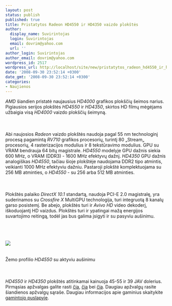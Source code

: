 ```yaml
---
layout: post
status: publish
published: true
title: Pristatytos Radeon HD4550 ir HD4350 vaizdo plokštės
author:
  display_name: Suvirintojas
  login: Suvirintojas
  email: dovrim@yahoo.com
  url: ''
author_login: Suvirintojas
author_email: dovrim@yahoo.com
wordpress_id: 2517
wordpress_url: http://localhost/site/new/pristatytos_radeon_hd4550_ir_hd4350_vaizdo_plokstes/
date: '2008-09-30 23:52:14 +0300'
date_gmt: '2008-09-30 23:52:14 +0300'
categories:
- Naujienos
---
```

<p><i>AMD</i> šiandien pristatė naujausius <i>HD4000</i> grafikos plokščių šeimos narius. Pigiausios serijos plokštės <i>HD4550</i> ir <i>HD4350</i>, skirtos HD filmų mėgėjams užbaigia visą <i>HD4000</i> vaizdo plokščių šeimyną.<br />
<br><br />
<br>Abi naujosios <i>Radeon</i> vaizdo plokštės naudoja pagal 55 nm technologinį procesą pagamintą <i>RV710</i> grafikos procesorių, turintį 80 „Stream„ procesorių, 4 rasterizacijos modulius ir 8 tekstūravimo modulius. GPU su VRAM bendrauja 64 bitų magistrale. <i>HD4550</i> modelyje GPU dažnis siekia 600 MHz, o VRAM (DDR3) - 1600 MHz efektyvų dažnį. <i>HD4350</i> GPU dažnis analogiškas <i>HD4550</i>, tačiau šioje plokštėje naudojama DDR2 tipo atmintis, veikianti 1000 MHz efektyviu dažniu. Pastaroji plokštė komplektuojama su 256 MB atminties, o <i>HD4550</i> - su 256 arba 512 MB atminties.<br />
<br><br />
<br>Plokštės palaiko <i>DirectX 10.1</i> standartą, naudoja PCI-E 2.0 magistralę, yra suderinamos su <i>Crossfire X</i> MultiGPU technologija, turi integruotą 8 kanalų garso posistemį. Be abejo, plokštės turi ir <i>Avivo HD</i> video dekoderį, iškoduojantį HD vaizdus. Plokštės turi ir ypatingai mažą energijos suvartojimo reitingą, todėl jas bus galima įsigyti ir su pasyviu aušinimu.<br />
<br><br />
<br><br><img src="http://img214.imageshack.us/img214/239/bigradeon45502wx7.jpg"><br><br />
<br><span class="saltinis">Žemo profilio <i>HD4550</i> su aktyviu aušinimu</span><br />
<br><br />
<br><i>HD4550</i> ir <i>HD4350</i> plokštės atitinkamai kainuoja 45-55 ir 39 JAV dolerius. Pirmąsias apžvalgas galite rasti <a class="ns" href="http://www.anandtech.com/video/showdoc.aspx?i=3420">čia</a>, <a class="ns" href="http://www.neoseeker.com/Articles/Hardware/Reviews/hd4550/">čia</a> bei <a class="ns" href="http://www.guru3d.com/article/ati-radeon-hd-4550-512mb-review/">čia</a>. Daugiau apžvalgų rasite šiandienos apžvalgų sąraše. Daugiau informacijos apie gaminius skaitykite <a class="ns" href="http://ati.amd.com/products/Radeonhd4500/index.html">gamintojo puslapyje</a>.<br />
<br><br />
<br><br />
<br></p>
